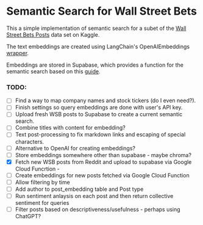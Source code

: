 # Semantic Search for Wall Street Bets

This a simple implementation of semantic search for a subet of the [Wall Street Bets Posts](https://www.kaggle.com/datasets/gpreda/reddit-wallstreetsbets-posts) data set on Kaggle.

The text embeddings are created using LangChain's OpenAIEmbeddings [wrapper](https://python.langchain.com/en/latest/reference/modules/embeddings.html).

Embeddings are stored in Supabase, which provides a function for the semantic search based on this [guide](https://supabase.com/blog/openai-embeddings-postgres-vector). 

### TODO:
- [ ] Find a way to map company names and stock tickers (do I even need?). 
- [ ] Finish settings so query embeddings are done with user's API key.
- [ ] Upload fresh WSB posts to Supabase to create a current semantic search. 
- [ ] Combine titles with content for embedding?
- [ ] Text post-processing to fix markdown links and escaping of special characters. 
- [ ] Alternative to OpenAI for creating embeddings?
- [ ] Store embeddings somewhere other than supabase - maybe chroma?
- [x] Fetch new WSB posts from Reddit and upload to supabase via Google Cloud Funcrtion - 
- [ ] Create embeddings for new posts fetched via Google Cloud Function 
- [ ] Allow filtering by time 
- [ ] Add author to post_embedding table and Post type 
- [ ] Run sentiment anlaysis on each post and then return collective sentiment for queries
- [ ] Filter posts based on descriptiveness/usefulness - perhaps using ChatGPT? 
